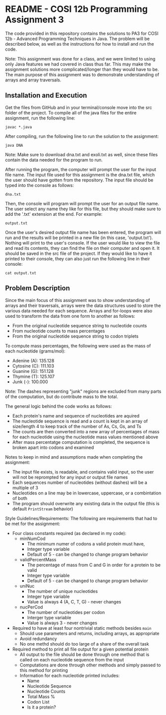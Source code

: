 # README - COSI 12b Programming Assignment 3

The code provided in this repository contains the solutions to PA3 for COSI 12b - Advanced Programming Techniques in Java. The problem will be described below, as well as the instructions for how to install and run the code. 

Note: This assignment was done for a class, and we were limited to using only Java features we had covered in class thus far. This may make the assignment solutions more complicated/longer than they would have to be. The main purpose of this assignment was to demonstrate understanding of arrays and array traversals. 


## Installation and Execution 

Get the files from GitHub and in your terminal/console move into the src folder of the project. To compile all of the java files for the entire assignment, run the following line: 

``` javac *.java ```

After compiling, run the following line to run the solution to the assignment: 

``` java DNA ```

Note: Make sure to download dna.txt and exoli.txt as well, since these files contain the data needed for the program to run. 

After running the program, the computer will prompt the user for the input file name. The input file used for this assignment is the dna.txt file, which the user should have gotten from the repository. The input file should be typed into the console as follows: 

``` dna.txt ```

Then, the console will program will prompt the user for an output file name. The user select any name they like for this file, but they should make sure to add the '.txt' extension at the end. For example: 

``` output.txt ```

Once the user's desired output file name has been entered, the program will run and the results will be printed in a new file (in this case, 'output.txt'). Nothing will print to the user's console. If the user would like to view the file and read its contents, they can find the file on their computer and open it. It should be saved in the src file of the project. If they would like to have it printed to their console, they can also just run the following line in their console: 

``` cat output.txt ```

## Problem Description 

Since the main focus of this assignment was to show understanding of arrays and their traversals, arrays were the data structures used to store the various data needed for each sequence. Arrays and for-loops were also used to transform the data from one form to another as follows:

* From the original nucleotide sequence string to nucleotide counts 
* From nucleotide counts to mass percentages 
* From the original nucleotide sequence string to codon triplets 

To compute mass percentages, the following were used as the mass of each nucleotide (grams/mol): 

* Adenine (A): 135.128 
* Cytosine (C): 111.103 
* Guanine (G): 151.128 
* Thymine (T): 125.107 
* Junk (-): 100.000 

Note: The dashes representing "junk" regions are excluded from many parts of the computation, but do contribute mass to the total. 

The general logic behind the code works as follows: 

* Each protein's name and sequence of nucleotides are aquired 
* The nucleotide sequence is read and a count is kept in an array of size/length 4 to keep track of the number of As, Cs, Gs, and Ts 
* The counts are then converted into a new array of percentages of mass for each nucleotide using the nucleotide mass values mentioned above 
* After mass percentatge computation is completed, the sequence is broken apart into codons and examined 

Notes to keep in mind and assumptions made when completing the assignment: 

* The input file exists, is readable, and contains valid input, so the user will not be reprompted for any input or output file names 
* Each sequences number of nucleotides (without dashes) will be a multiple of 3
* Nucleotides on a line may be in lowercase, uppercase, or a combintation of both 
* The program should overwrite any existing data in the output file (this is default ``` PrintStream ``` behavior) 

Style Guidelines/Requirements: 
The following are requirements that had to be met for the assignment: 

* Four class constants required (as declared in my code):
    * minNumCod 
        * The minimum numer of codons a valid protein must have, 
        * Integer type variable 
        * Default of 5 - can be changed to change program behavior 
    *  validPercentMass 
        * The percentage of mass from C and G in order for a protein to be valid 
        * Integer type variable 
        * Default of 5 - can be changed to change program behavior 
    * uniNuc 
        * The number of unique nucleotides 
        * Integer type variable 
        * Value is always 4 (A, C, T, G) - never changes 
    * nucPerCod 
        * The number of nucleotides per codon 
        * Interger type variable 
        * Value is always 3 - never changes 
* Required to have at least four nontrivial static methods besides ``` main ``` 
    * Should use parameters and returns, including arrays, as appropriate 
    * Avoid redundancy 
    * No one methd should do too large of a share of the overall task 
* Required method to print all file output for a given potential protein 
    * All output to the file should be done through one method that is called on each nucleotide sequence from the input 
    * Computations are done through other methods and simply passed to this method for printing 
    * Information for each nucleotide printed includes: 
        * Name 
        * Nucleotide Sequence 
        * Nucleotide Counts 
        * Total Mass % 
        * Codon List 
        * Is it a protein? 



